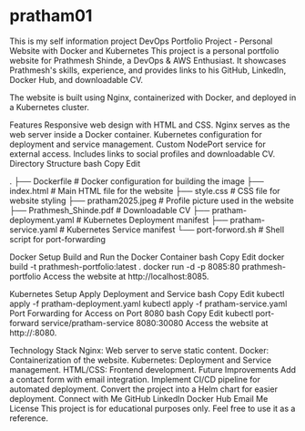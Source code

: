 # pratham01
This is my self information project
DevOps Portfolio Project - Personal Website with Docker and Kubernetes
This project is a personal portfolio website for Prathmesh Shinde, a DevOps & AWS Enthusiast. It showcases Prathmesh's skills, experience, and provides links to his GitHub, LinkedIn, Docker Hub, and downloadable CV.

The website is built using Nginx, containerized with Docker, and deployed in a Kubernetes cluster.

Features
Responsive web design with HTML and CSS.
Nginx serves as the web server inside a Docker container.
Kubernetes configuration for deployment and service management.
Custom NodePort service for external access.
Includes links to social profiles and downloadable CV.
Directory Structure
bash
Copy
Edit


.
├── Dockerfile                # Docker configuration for building the image
├── index.html                # Main HTML file for the website
├── style.css                 # CSS file for website styling
├── pratham2025.jpeg          # Profile picture used in the website
├── Prathmesh_Shinde.pdf      # Downloadable CV
├── pratham-deployment.yaml   # Kubernetes Deployment manifest
├── pratham-service.yaml      # Kubernetes Service manifest
└── port-forword.sh           # Shell script for port-forwarding


Docker Setup
Build and Run the Docker Container
bash
Copy
Edit
docker build -t prathmesh-portfolio:latest .
docker run -d -p 8085:80 prathmesh-portfolio
Access the website at http://localhost:8085.

Kubernetes Setup
Apply Deployment and Service
bash
Copy
Edit
kubectl apply -f pratham-deployment.yaml
kubectl apply -f pratham-service.yaml
Port Forwarding for Access on Port 8080
bash
Copy
Edit
kubectl port-forward service/pratham-service 8080:30080
Access the website at http://<Node-IP>:8080.

Technology Stack
Nginx: Web server to serve static content.
Docker: Containerization of the website.
Kubernetes: Deployment and Service management.
HTML/CSS: Frontend development.
Future Improvements
Add a contact form with email integration.
Implement CI/CD pipeline for automated deployment.
Convert the project into a Helm chart for easier deployment.
Connect with Me
GitHub
LinkedIn
Docker Hub
Email Me
License
This project is for educational purposes only. Feel free to use it as a reference.


